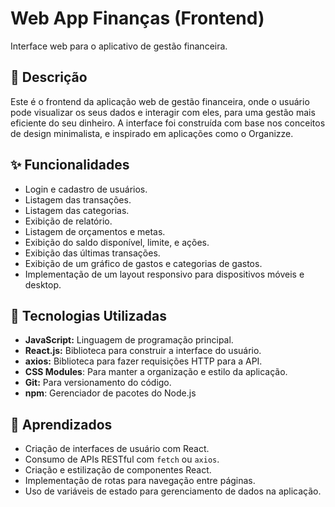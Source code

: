 # Web App Finanças (Frontend)

Interface web para o aplicativo de gestão financeira.

## 📝 Descrição

Este é o frontend da aplicação web de gestão financeira, onde o usuário pode visualizar os seus dados e interagir com eles, para uma gestão mais eficiente do seu dinheiro.
A interface foi construída com base nos conceitos de design minimalista, e inspirado em aplicações como o Organizze.

## ✨ Funcionalidades

*   Login e cadastro de usuários.
*   Listagem das transações.
*   Listagem das categorias.
*   Exibição de relatório.
*  Listagem de orçamentos e metas.
* Exibição do saldo disponível, limite, e ações.
* Exibição das últimas transações.
* Exibição de um gráfico de gastos e categorias de gastos.
* Implementação de um layout responsivo para dispositivos móveis e desktop.

## 🚀 Tecnologias Utilizadas

*   **JavaScript:** Linguagem de programação principal.
*   **React.js:** Biblioteca para construir a interface do usuário.
*   **axios:** Biblioteca para fazer requisições HTTP para a API.
*  **CSS Modules**: Para manter a organização e estilo da aplicação.
*  **Git:** Para versionamento do código.
* **npm**: Gerenciador de pacotes do Node.js

## 🎯 Aprendizados

*   Criação de interfaces de usuário com React.
*   Consumo de APIs RESTful com `fetch` ou `axios`.
*  Criação e estilização de componentes React.
*   Implementação de rotas para navegação entre páginas.
*   Uso de variáveis de estado para gerenciamento de dados na aplicação.
